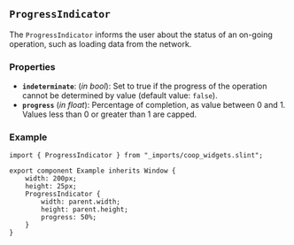 <!--
SPDX-FileCopyrightText: 2023 Florian Blasius <co_sl@tutanota.com>
SPDX-License-Identifier: MIT
-->

## `ProgressIndicator`

The `ProgressIndicator` informs the user about the status of an on-going operation, such as loading data from the network.

### Properties

-   **`indeterminate`**: (_in_ _bool_): Set to true if the progress of the operation cannot be determined by value (default value: `false`).
-   **`progress`** (_in_ _float_): Percentage of completion, as value between 0 and 1. Values less than 0 or greater than 1 are capped.

### Example

```slint
import { ProgressIndicator } from "_imports/coop_widgets.slint";

export component Example inherits Window {
    width: 200px;
    height: 25px;
    ProgressIndicator {
        width: parent.width;
        height: parent.height;
        progress: 50%;
    }
}
```
